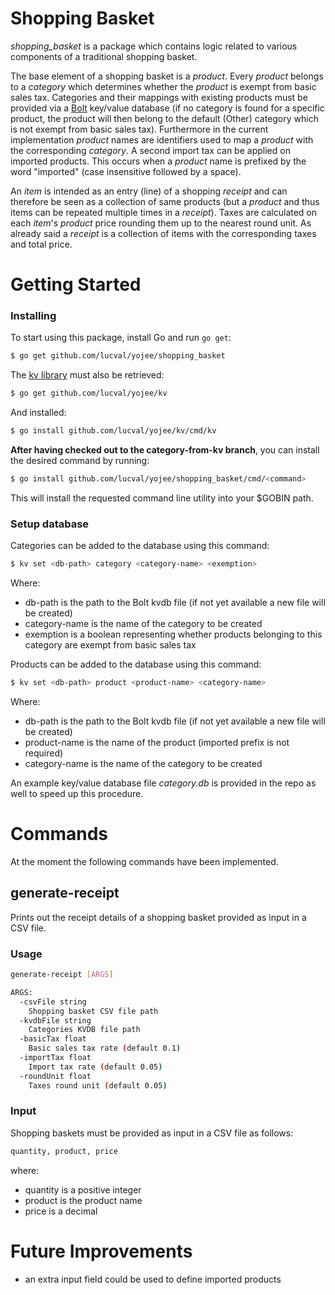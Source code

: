 Shopping Basket
===============

*shopping_basket* is a package which contains logic related to various
components of a traditional shopping basket.

The base element of a shopping basket is a *product*. Every *product* belongs
to a *category* which determines whether the *product* is exempt from basic
sales tax.
Categories and their mappings with existing products must be provided via a
[Bolt](https://github.com/boltdb/bolt) key/value database (if no category is
found for a specific product, the product will then belong to the default
(Other) category which is not exempt from basic sales tax).
Furthermore in the current implementation *product* names are identifiers used
to map a *product* with the corresponding *category*.
A second import tax can be applied on imported products. This occurs when a
*product* name is prefixed by the word "imported" (case insensitive followed by
a space).

An *item* is intended as an entry (line) of a shopping *receipt* and can
therefore be seen as a collection of same products (but a *product* and thus
items can be repeated multiple times in a *receipt*). Taxes are calculated on
each *item*'s *product* price rounding them up to the nearest round unit.
As already said a *receipt* is a collection of items with the corresponding
taxes and total price.

Getting Started
===============

### Installing

To start using this package, install Go and run `go get`:
```sh
$ go get github.com/lucval/yojee/shopping_basket
```

The [kv library](https://github.com/lucval/yojee/tree/category-from-kv/kv#kv)
must also be retrieved:
```sh
$ go get github.com/lucval/yojee/kv
```

And installed:
```sh
$ go install github.com/lucval/yojee/kv/cmd/kv
```

**After having checked out to the category-from-kv branch**, you can install the desired command by running:
```sh
$ go install github.com/lucval/yojee/shopping_basket/cmd/<command>
```

This will install the requested command line utility into your $GOBIN path.

### Setup database

Categories can be added to the database using this command:
```sh
$ kv set <db-path> category <category-name> <exemption>
```
Where:
- db-path is the path to the Bolt kvdb file (if not yet available a new file
  will be created)
- category-name is the name of the category to be created
- exemption is a boolean representing whether products belonging to this
  category are exempt from basic sales tax

Products can be added to the database using this command:
```sh
$ kv set <db-path> product <product-name> <category-name>
```
Where:
- db-path is the path to the Bolt kvdb file (if not yet available a new file
  will be created)
- product-name is the name of the product (imported prefix is not required)
- category-name is the name of the category to be created

An example key/value database file *category.db* is provided in the repo as well to speed up this procedure.

Commands
========

At the moment the following commands have been implemented.

generate-receipt
----------------
Prints out the receipt details of a shopping basket provided as input in a
CSV file.

### Usage
```sh
generate-receipt [ARGS]

ARGS:
  -csvFile string
    Shopping basket CSV file path
  -kvdbFile string
    Categories KVDB file path
  -basicTax float
    Basic sales tax rate (default 0.1)
  -importTax float
    Import tax rate (default 0.05)
  -roundUnit float
    Taxes round unit (default 0.05)
```

### Input

Shopping baskets must be provided as input in a CSV file as follows:
```sh
quantity, product, price
```
where:
- quantity is a positive integer
- product is the product name
- price is a decimal

Future Improvements
===================
- an extra input field could be used to define imported products
